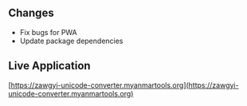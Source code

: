 ## Changes

* Fix bugs for PWA
* Update package dependencies

## Live Application

[https://zawgyi-unicode-converter.myanmartools.org](https://zawgyi-unicode-converter.myanmartools.org)
